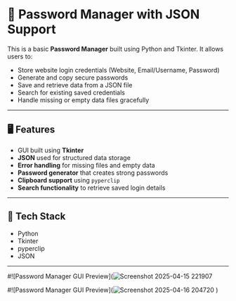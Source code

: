 # 🔐 Password Manager with JSON Support

This is a basic **Password Manager** built using Python and Tkinter. It allows users to:

- Store website login credentials (Website, Email/Username, Password)
- Generate and copy secure passwords
- Save and retrieve data from a JSON file
- Search for existing saved credentials
- Handle missing or empty data files gracefully

---

## 🖥️ Features

- GUI built using **Tkinter**
- **JSON** used for structured data storage
- **Error handling** for missing files and empty data
- **Password generator** that creates strong passwords
- **Clipboard support** using `pyperclip`
- **Search functionality** to retrieve saved login details

---

## 📂 Tech Stack

- Python
- Tkinter
- pyperclip
- JSON

---

#![Password Manager GUI Preview](![Screenshot 2025-04-15 221907](https://github.com/user-attachments/assets/d0b29b36-86b7-4609-9faa-b9763cfbfb48)

#![Password Manager GUI Preview](![Screenshot 2025-04-16 204720](https://github.com/user-attachments/assets/e9efb347-d1ee-42df-aa08-40502d8ff140)
)

